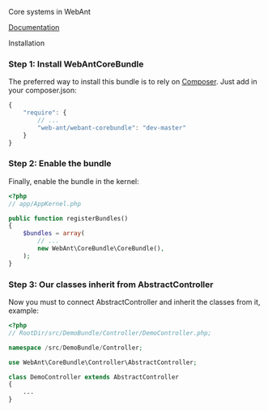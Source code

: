 Core systems in WebAnt

[Documentation](https://github.com/web-ant/webant-corebundle/blob/master/Resources/doc/index.rst)

Installation

### Step 1: Install WebAntCoreBundle

The preferred way to install this bundle is to rely on [Composer](http://getcomposer.org).
Just add in your  composer.json:

``` js
{
    "require": {
        // ...
        "web-ant/webant-corebundle": "dev-master"
    }
}
```

### Step 2: Enable the bundle

Finally, enable the bundle in the kernel:

``` php
<?php
// app/AppKernel.php

public function registerBundles()
{
    $bundles = array(
        // ...
        new WebAnt\CoreBundle\CoreBundle(),
    );
}
```

### Step 3: Our classes inherit from AbstractController

Now you must to connect AbstractController and inherit the classes from it, example:

``` php
<?php
// RootDir/src/DemoBundle/Controller/DemoController.php;

namespace /src/DemoBundle/Controller;

use WebAnt\CoreBundle\Controller\AbstractController;

class DemoController extends AbstractController
{
    ...
}
```




